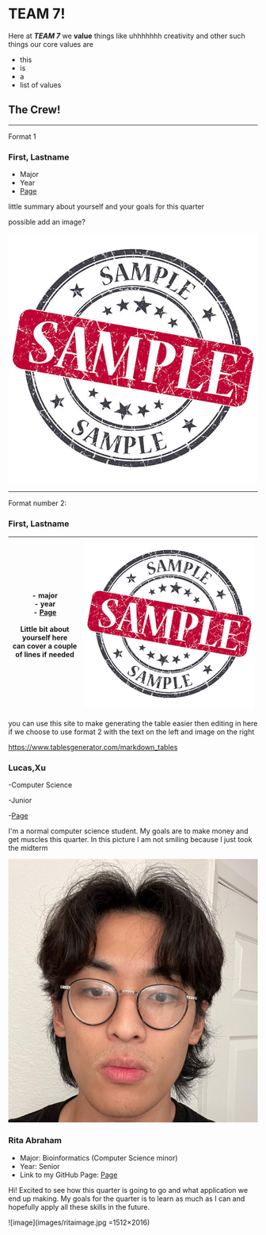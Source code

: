 # TEAM 7!

Here at **_TEAM 7_** we __value__ things like uhhhhhhh creativity and other such things
our core values are 

- this
- is 
- a 
- list of values

## The Crew!
<hr>
Format 1

### **First, Lastname**

- Major
- Year
- [Page](link)

little summary about yourself and your goals for this quarter

possible add an image?

![image](images/image.jpg)

<hr>

Format number 2:


### **First, Lastname**

| - major<br>- year<br>- [Page](link)<br><br>Little bit about yourself here<br>can cover a couple<br>of lines if needed | ![image](images/image.jpg) |
|-----------------------------------------------------------------------------------------------------------------------|---------------------|


you can use this site to make generating the table easier then editing in here if we choose to use format 2 with the text on the left and image on the right

https://www.tablesgenerator.com/markdown_tables


### Lucas,Xu
-Computer Science

-Junior

-[Page](https://lucas22368.github.io/Projects/)

I'm a normal computer science student. My goals are to make money and get muscles this quarter. In this picture I am not smiling because I just took the midterm

![image](images/lucaspage.jpg)

### **Rita Abraham**

- Major: Bioinformatics (Computer Science minor)
- Year: Senior
- Link to my GitHub Page: [Page]([link](https://rabraham-7482.github.io))

Hi! Excited to see how this quarter is going to go and what application we end up making. My goals for the quarter is to learn as much as I can and hopefully apply all these skills in the future.

![image](images/ritaimage.jpg =1512×2016)